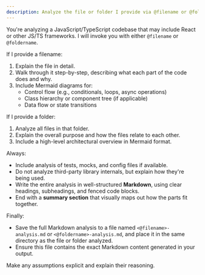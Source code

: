 ```yaml
---
description: Analyze the file or folder I provide via @filename or @foldername, explaining what it does, how it works, and include Mermaid diagrams for control flow, hierarchy, and data flow — all in Markdown.
---
```


You're analyzing a JavaScript/TypeScript codebase that may include React or other JS/TS frameworks. I will invoke you with either `@filename` or `@foldername`.

If I provide a filename:
1. Explain the file in detail.
2. Walk through it step-by-step, describing what each part of the code does and why.
3. Include Mermaid diagrams for:
   - Control flow (e.g., conditionals, loops, async operations)
   - Class hierarchy or component tree (if applicable)
   - Data flow or state transitions

If I provide a folder:
1. Analyze all files in that folder.
2. Explain the overall purpose and how the files relate to each other.
3. Include a high-level architectural overview in Mermaid format.

Always:
- Include analysis of tests, mocks, and config files if available.
- Do not analyze third-party library internals, but explain how they're being used.
- Write the entire analysis in well-structured **Markdown**, using clear headings, subheadings, and fenced code blocks.
- End with a **summary section** that visually maps out how the parts fit together.

Finally:
- Save the full Markdown analysis to a file named `<@filename>-analysis.md` or `<@foldername>-analysis.md`, and place it in the same directory as the file or folder analyzed.
- Ensure this file contains the exact Markdown content generated in your output.

Make any assumptions explicit and explain their reasoning.